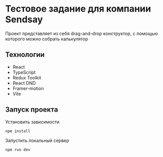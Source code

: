 # Тестовое задание для компании Sendsay

Проект представляет из себя drag-and-drop конструктор, с помощью которого можно собрать калькулятор

## Технологии

* React
* TypeScript
* Redux Toolkit
* React DND
* Framer-motion
* Vite

## Запуск проекта

Установить зависимости
```
npm install
```

Запустить локальный сервер
```
npm run dev
```